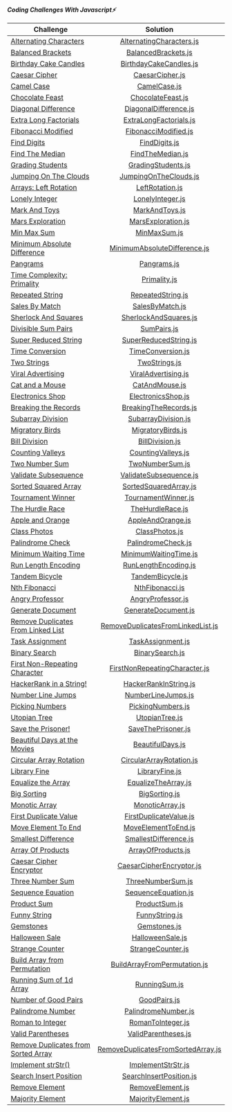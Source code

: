 ***Coding Challenges With Javascript⚡️***

| Challenge                                                                                                            |                                                                                    Solution                                                                                     |
|----------------------------------------------------------------------------------------------------------------------|:-------------------------------------------------------------------------------------------------------------------------------------------------------------------------------:|
| [Alternating Characters](https://www.hackerrank.com/challenges/alternating-characters/problem?h_r=internal-search)   |                                 [AlternatingCharacters.js](https://github.com/esrasen9/algo-challenges-js/blob/master/AlternatingCharacters.js)                                 |
| [Balanced Brackets](https://www.hackerrank.com/challenges/balanced-brackets/problem?h_r=internal-search)             |                                      [BalancedBrackets.js](https://github.com/esrasen9/algo-challenges-js/blob/master/BalancedBrackets.js)                                      | 
| [Birthday Cake Candles](https://www.hackerrank.com/challenges/birthday-cake-candles/problem?h_r=internal-search)     |                                   [BirthdayCakeCandles.js](https://github.com/esrasen9/algo-challenges-js/blob/master/BirthdayCakeCandles.js)                                   |
| [Caesar Cipher](https://www.hackerrank.com/challenges/caesar-cipher-1/problem)                                       |                                          [CaesarCipher.js](https://github.com/esrasen9/algo-challenges-js/blob/master/CaesarCipher.js)                                          |
| [Camel Case](https://www.hackerrank.com/challenges/camelcase/problem)                                                |                                             [CamelCase.js](https://github.com/esrasen9/algo-challenges-js/blob/master/CamelCase.js)                                             |
| [Chocolate Feast](https://www.hackerrank.com/challenges/chocolate-feast/problem)                                     |                                        [ChocolateFeast.js](https://github.com/esrasen9/algo-challenges-js/blob/master/ChocolateFeast.js)                                        |
| [Diagonal Difference](https://www.hackerrank.com/challenges/diagonal-difference/problem)                             |                                    [DiagonalDifference.js](https://github.com/esrasen9/algo-challenges-js/blob/master/DiagonalDifference.js)                                    |
| [Extra Long Factorials](https://www.hackerrank.com/challenges/extra-long-factorials/problem)                         |                                   [ExtraLongFactorials.js](https://github.com/esrasen9/algo-challenges-js/blob/master/ExtraLongFactorials.js)                                   |
| [Fibonacci Modified](https://www.hackerrank.com/challenges/fibonacci-modified/problem)                               |                                     [FibonacciModified.js](https://github.com/esrasen9/algo-challenges-js/blob/master/FibonacciModified.js)                                     |
| [Find Digits](https://www.hackerrank.com/challenges/find-digits/problem)                                             |                                            [FindDigits.js](https://github.com/esrasen9/algo-challenges-js/blob/master/FindDigits.js)                                            |
| [Find The Median](https://www.hackerrank.com/challenges/find-the-median/problem)                                     |                                         [FindTheMedian.js](https://github.com/esrasen9/algo-challenges-js/blob/master/FindTheMedian.js)                                         |
| [Grading Students](https://www.hackerrank.com/challenges/three-month-preparation-kit-grading/problem)                |                                       [GradingStudents.js](https://github.com/esrasen9/algo-challenges-js/blob/master/GradingStudents.js)                                       |
| [Jumping On The Clouds](https://www.hackerrank.com/challenges/jumping-on-the-clouds/problem)                         |                                    [JumpingOnTheClouds.js](https://github.com/esrasen9/algo-challenges-js/blob/master/JumpingOnTheClouds.js)                                    |
| [Arrays: Left Rotation](https://www.hackerrank.com/challenges/ctci-array-left-rotation/problem)                      |                                          [LeftRotation.js](https://github.com/esrasen9/algo-challenges-js/blob/master/LeftRotation.js)                                          |
| [Lonely Integer](https://www.hackerrank.com/challenges/ctci-lonely-integer/problem)                                  |                                         [LonelyInteger.js](https://github.com/esrasen9/algo-challenges-js/blob/master/LonelyInteger.js)                                         |
| [Mark And Toys](https://www.hackerrank.com/challenges/mark-and-toys/problem)                                         |                                           [MarkAndToys.js](https://github.com/esrasen9/algo-challenges-js/blob/master/MarkAndToys.js)                                           |
| [Mars Exploration](https://www.hackerrank.com/challenges/mars-exploration/problem)                                   |                                       [MarsExploration.js](https://github.com/esrasen9/algo-challenges-js/blob/master/MarsExploration.js)                                       |
| [Min Max Sum](https://www.hackerrank.com/challenges/mini-max-sum/problem)                                            |                                             [MinMaxSum.js](https://github.com/esrasen9/algo-challenges-js/blob/master/MinMaxSum.js)                                             |
| [Minimum Absolute Difference](https://www.hackerrank.com/challenges/minimum-absolute-difference-in-an-array/problem) |                             [MinimumAbsoluteDifference.js](https://github.com/esrasen9/algo-challenges-js/blob/master/MinimumAbsoluteDifference.js)                             |
| [Pangrams](https://www.hackerrank.com/challenges/pangrams/problem)                                                   |                                              [Pangrams.js](https://github.com/esrasen9/algo-challenges-js/blob/master/Pangrams.js)                                              |
| [Time Complexity: Primality](https://www.hackerrank.com/challenges/ctci-big-o/problem)                               |                                             [Primality.js](https://github.com/esrasen9/algo-challenges-js/blob/master/Primality.js)                                             |
| [Repeated String](https://www.hackerrank.com/challenges/repeated-string/problem)                                     |                                        [RepeatedString.js](https://github.com/esrasen9/algo-challenges-js/blob/master/RepeatedString.js)                                        |
| [Sales By Match](https://www.hackerrank.com/challenges/sock-merchant/problem)                                        |                                          [SalesByMatch.js](https://github.com/esrasen9/algo-challenges-js/blob/master/SalesByMatch.js)                                          |
| [Sherlock And Squares](https://www.hackerrank.com/challenges/sherlock-and-squares/problem)                           |                                    [SherlockAndSquares.js](https://github.com/esrasen9/algo-challenges-js/blob/master/SherlockAndSquares.js)                                    |
| [Divisible Sum Pairs](https://www.hackerrank.com/challenges/divisible-sum-pairs/problem)                             |                                              [SumPairs.js](https://github.com/esrasen9/algo-challenges-js/blob/master/SumPairs.js)                                              |
| [Super Reduced String](https://www.hackerrank.com/challenges/reduced-string/problem)                                 |                                    [SuperReducedString.js](https://github.com/esrasen9/algo-challenges-js/blob/master/SuperReducedString.js)                                    |
| [Time Conversion](https://www.hackerrank.com/challenges/time-conversion/problem)                                     |                                        [TimeConversion.js](https://github.com/esrasen9/algo-challenges-js/blob/master/TimeConversion.js)                                        |
| [Two Strings](https://www.hackerrank.com/challenges/two-strings/problem)                                             |                                            [TwoStrings.js](https://github.com/esrasen9/algo-challenges-js/blob/master/TwoStrings.js)                                            |
| [Viral Advertising](https://www.hackerrank.com/challenges/strange-advertising/problem)                               |                                      [ViralAdvertising.js](https://github.com/esrasen9/algo-challenges-js/blob/master/ViralAdvertising.js)                                      |
| [Cat and a Mouse](https://www.hackerrank.com/challenges/cats-and-a-mouse/problem)                                    |                                           [CatAndMouse.js](https://github.com/esrasen9/algo-challenges-js/blob/master/CatAndMouse.js)                                           |
| [Electronics Shop](https://www.hackerrank.com/challenges/electronics-shop/problem)                                   |                                       [ElectronicsShop.js](https://github.com/esrasen9/algo-challenges-js/blob/master/ElectronicsShop.js)                                       |
| [Breaking the Records](https://www.hackerrank.com/challenges/breaking-best-and-worst-records/problem)                |                                    [BreakingTheRecords.js](https://github.com/esrasen9/algo-challenges-js/blob/master/BreakingTheRecords.js)                                    |
| [Subarray Division](https://www.hackerrank.com/challenges/the-birthday-bar/problem)                                  |                                      [SubarrayDivision.js](https://github.com/esrasen9/algo-challenges-js/blob/master/SubarrayDivision.js)                                      |
| [Migratory Birds](https://www.hackerrank.com/challenges/migratory-birds/problem)                                     |                                        [MigratoryBirds.js](https://github.com/esrasen9/algo-challenges-js/blob/master/MigratoryBirds.js)                                        |
| [Bill Division](https://www.hackerrank.com/challenges/bon-appetit/problem)                                           |                                          [BillDivision.js](https://github.com/esrasen9/algo-challenges-js/blob/master/BillDivision.js)                                          |
| [Counting Valleys](https://www.hackerrank.com/challenges/counting-valleys/problem)                                   |                                       [CountingValleys.js](https://github.com/esrasen9/algo-challenges-js/blob/master/CountingValleys.js)                                       |
| [Two Number Sum](https://www.algoexpert.io/questions/Two%20Number%20Sum)                                             |                                          [TwoNumberSum.js](https://github.com/esrasen9/algo-challenges-js/blob/master/TwoNumberSum.js)                                          |
| [Validate Subsequence](https://www.algoexpert.io/questions/Validate%20Subsequence)                                   |                                   [ValidateSubsequence.js](https://github.com/esrasen9/algo-challenges-js/blob/master/ValidateSubsequence.js)                                   |
| [Sorted Squared Array](https://www.algoexpert.io/questions/Sorted%20Squared%20Array)                                 |                                    [SortedSquaredArray.js](https://github.com/esrasen9/algo-challenges-js/blob/master/SortedSquaredArray.js)                                    |
| [Tournament Winner](https://www.algoexpert.io/questions/Tournament%20Winner)                                         |                                      [TournamentWinner.js](https://github.com/esrasen9/algo-challenges-js/blob/master/TournamentWinner.js)                                      |
| [The Hurdle Race](https://www.hackerrank.com/challenges/the-hurdle-race/problem)                                     |                                         [TheHurdleRace.js](https://github.com/esrasen9/algo-challenges-js/blob/master/TheHurdleRace.js)                                         |
| [Apple and Orange](https://www.hackerrank.com/challenges/apple-and-orange/problem)                                   |                                        [AppleAndOrange.js](https://github.com/esrasen9/algo-challenges-js/blob/master/AppleAndOrange.js)                                        |
| [Class Photos](https://www.algoexpert.io/questions/Class%20Photos)                                                   |                                           [ClassPhotos.js](https://github.com/esrasen9/algo-challenges-js/blob/master/ClassPhotos.js)                                           | 
| [Palindrome Check](https://www.algoexpert.io/questions/Palindrome%20Check)                                           |                                       [PalindromeCheck.js](https://github.com/esrasen9/algo-challenges-js/blob/master/PalindromeCheck.js)                                       |
| [Minimum Waiting Time](https://www.algoexpert.io/questions/Minimum%20Waiting%20Time)                                 |                                    [MinimumWaitingTime.js](https://github.com/esrasen9/algo-challenges-js/blob/master/MinimumWaitingTime.js)                                    |
| [Run Length Encoding](https://www.algoexpert.io/questions/Run-Length%20Encoding)                                     |                                     [RunLengthEncoding.js](https://github.com/esrasen9/algo-challenges-js/blob/master/RunLengthEncoding.js)                                     |
| [Tandem Bicycle](https://www.algoexpert.io/questions/Tandem%20Bicycle)                                               |                                         [TandemBicycle.js](https://github.com/esrasen9/algo-challenges-js/blob/master/TandemBicycle.js)                                         |
| [Nth Fibonacci](https://www.algoexpert.io/questions/Nth%20Fibonacci)                                                 |                                          [NthFibonacci.js](https://github.com/esrasen9/algo-challenges-js/blob/master/NthFibonacci.js)                                          |
| [Angry Professor](https://www.hackerrank.com/challenges/angry-professor/problem)                                     |                                        [AngryProfessor.js](https://github.com/esrasen9/algo-challenges-js/blob/master/AngryProfessor.js)                                        |
| [Generate Document](https://www.algoexpert.io/questions/Generate%20Document)                                         |                                      [GenerateDocument.js](https://github.com/esrasen9/algo-challenges-js/blob/master/GenerateDocument.js)                                      |
| [Remove Duplicates From Linked List](https://www.algoexpert.io/questions/Remove%20Duplicates%20From%20Linked%20List) |                        [RemoveDuplicatesFromLinkedList.js](https://github.com/esrasen9/algo-challenges-js/blob/master/RemoveDuplicatesFromLinkedList.js)                        |
| [Task Assignment](https://www.algoexpert.io/questions/Task%20Assignment)                                             |                                        [TaskAssignment.js](https://github.com/esrasen9/algo-challenges-js/blob/master/TaskAssignment.js)                                        |
| [Binary Search](https://www.algoexpert.io/questions/Binary%20Search)                                                 |                                          [BinarySearch.js](https://github.com/esrasen9/algo-challenges-js/blob/master/BinarySearch.js)                                          |
| [First Non-Repeating Character](https://www.algoexpert.io/questions/First%20Non-Repeating%20Character)               |                            [FirstNonRepeatingCharacter.js](https://github.com/esrasen9/algo-challenges-js/blob/master/FirstNonRepeatingCharacter.js)                            |
| [HackerRank in a String!](https://www.hackerrank.com/challenges/hackerrank-in-a-string/problem?isFullScreen=false)   |                                    [HackerRankInString.js](https://github.com/esrasen9/algo-challenges-js/blob/master/HackerRankInString.js)                                    |
| [Number Line Jumps](https://www.hackerrank.com/challenges/kangaroo/problem)                                          |                                       [NumberLineJumps.js](https://github.com/esrasen9/algo-challenges-js/blob/master/NumberLineJumps.js)                                       |
| [Picking Numbers](https://www.hackerrank.com/challenges/picking-numbers/problem?isFullScreen=false)                  |                                        [PickingNumbers.js](https://github.com/esrasen9/algo-challenges-js/blob/master/PickingNumbers.js)                                        |
| [Utopian Tree](https://www.hackerrank.com/challenges/utopian-tree/problem?isFullScreen=false)                        |                                           [UtopianTree.js](https://github.com/esrasen9/algo-challenges-js/blob/master/UtopianTree.js)                                           |
| [Save the Prisoner!](https://www.hackerrank.com/challenges/save-the-prisoner/problem?isFullScreen=false)             |                                       [SaveThePrisoner.js](https://github.com/esrasen9/algo-challenges-js/blob/master/SaveThePrisoner.js)                                       |
| [Beautiful Days at the Movies](https://www.hackerrank.com/challenges/beautiful-days-at-the-movies/problem)           |                                         [BeautifulDays.js](https://github.com/esrasen9/algo-challenges-js/blob/master/BeautifulDays.js)                                         |
| [Circular Array Rotation](https://www.hackerrank.com/challenges/circular-array-rotation/problem)                     |                                 [CircularArrayRotation.js](https://github.com/esrasen9/algo-challenges-js/blob/master/CircularArrayRotation.js)                                 |
| [Library Fine](https://www.hackerrank.com/challenges/library-fine/problem)                                           |                                           [LibraryFine.js](https://github.com/esrasen9/algo-challenges-js/blob/master/LibraryFine.js)                                           |
| [Equalize the Array](https://www.hackerrank.com/challenges/equality-in-a-array/problem)                              |                                      [EqualizeTheArray.js](https://github.com/esrasen9/algo-challenges-js/blob/master/EqualizeTheArray.js)                                      |
| [Big Sorting](https://www.hackerrank.com/challenges/big-sorting/problem)                                             |                                            [BigSorting.js](https://github.com/esrasen9/algo-challenges-js/blob/master/BigSorting.js)                                            |
| [Monotic Array](https://www.algoexpert.io/questions/Monotonic%20Array)                                               |                                          [MonoticArray.js](https://github.com/esrasen9/algo-challenges-js/blob/master/MonoticArray.js)                                          |
| [First Duplicate Value](https://www.algoexpert.io/questions/First%20Duplicate%20Value)                               |                                   [FirstDuplicateValue.js](https://github.com/esrasen9/algo-challenges-js/blob/master/FirstDuplicateValue.js)                                   |
| [Move Element To End](https://www.algoexpert.io/questions/Move%20Element%20To%20End)                                 |                                      [MoveElementToEnd.js](https://github.com/esrasen9/algo-challenges-js/blob/master/MoveElementToEnd.js)                                      |
| [Smallest Difference](https://www.algoexpert.io/questions/Smallest%20Difference)                                     |                                    [SmallestDifference.js](https://github.com/esrasen9/algo-challenges-js/blob/master/SmallestDifference.js)                                    |
| [Array Of Products](https://www.algoexpert.io/questions/Array%20Of%20Products)                                       |                                       [ArrayOfProducts.js](https://github.com/esrasen9/algo-challenges-js/blob/master/ArrayOfProducts.js)                                       |
| [Caesar Cipher Encryptor](https://www.algoexpert.io/questions/Caesar%20Cipher%20Encryptor)                           |                                 [CaesarCipherEncryptor.js](https://github.com/esrasen9/algo-challenges-js/blob/master/CaesarCipherEncryptor.js)                                 |
| [Three Number Sum](https://www.algoexpert.io/questions/Three%20Number%20Sum)                                         |                                        [ThreeNumberSum.js](https://github.com/esrasen9/algo-challenges-js/blob/master/ThreeNumberSum.js)                                        |
| [Sequence Equation](https://www.hackerrank.com/challenges/permutation-equation/problem)                              |                                      [SequenceEquation.js](https://github.com/esrasen9/algo-challenges-js/blob/master/SequenceEquation.js)                                      |
| [Product Sum](https://www.algoexpert.io/questions/Product%20Sum)                                                     |                                            [ProductSum.js](https://github.com/esrasen9/algo-challenges-js/blob/master/ProductSum.js)                                            |
| [Funny String](https://www.hackerrank.com/challenges/funny-string/problem)                                           |                                           [FunnyString.js](https://github.com/esrasen9/algo-challenges-js/blob/master/FunnyString.js)                                           |
| [Gemstones](https://www.hackerrank.com/challenges/gem-stones/problem)                                                |                                             [Gemstones.js](https://github.com/esrasen9/algo-challenges-js/blob/master/Gemstones.js)                                             |
| [Halloween Sale](https://www.hackerrank.com/challenges/halloween-sale/problem)                                       |                                         [HalloweenSale.js](https://github.com/esrasen9/algo-challenges-js/blob/master/HalloweenSale.js)                                         |
| [Strange Counter](https://www.hackerrank.com/challenges/strange-code/problem)                                        |                                        [StrangeCounter.js](https://github.com/esrasen9/algo-challenges-js/blob/master/StrangeCounter.js)                                        |
| [Build Array from Permutation](https://leetcode.com/problems/build-array-from-permutation/)                          |                             [BuildArrayFromPermutation.js](https://github.com/esrasen9/algo-challenges-js/blob/master/BuildArrayFromPermutation.js)                             |
| [Running Sum of 1d Array](https://leetcode.com/problems/running-sum-of-1d-array/)                                    |                                            [RunningSum.js](https://github.com/esrasen9/algo-challenges-js/blob/master/RunningSum.js)                                            |
| [Number of Good Pairs](https://leetcode.com/problems/number-of-good-pairs/)                                          |                                             [GoodPairs.js](https://github.com/esrasen9/algo-challenges-js/blob/master/GoodPairs.js)                                             |
| [Palindrome Number](https://leetcode.com/problems/palindrome-number/)                                                |                                      [PalindromeNumber.js](https://github.com/esrasen9/algo-challenges-js/blob/master/PalindromeNumber.js)                                      |
| [Roman to Integer](https://leetcode.com/problems/roman-to-integer/)                                                  |                                        [RomanToInteger.js](https://github.com/esrasen9/algo-challenges-js/blob/master/RomanToInteger.js)                                        |
| [Valid Parentheses](https://leetcode.com/problems/valid-parentheses/)                                                |                                      [ValidParentheses.js](https://github.com/esrasen9/algo-challenges-js/blob/master/ValidParentheses.js)                                      |
| [Remove Duplicates from Sorted Array](https://leetcode.com/problems/remove-duplicates-from-sorted-array)             |                       [RemoveDuplicatesFromSortedArray.js](https://github.com/esrasen9/algo-challenges-js/blob/master/RemoveDuplicatesFromSortedArray.js)                       |
| [Implement strStr()](https://leetcode.com/problems/implement-strstr)                                                 |                                       [ImplementStrStr.js](https://github.com/esrasen9/algo-challenges-js/blob/master/ImplementStrStr.js)                                       |
| [Search Insert Position](https://leetcode.com/problems/search-insert-position)                                       |                                  [SearchInsertPosition.js](https://github.com/esrasen9/algo-challenges-js/blob/master/SearchInsertPosition.js)                                  |
| [Remove Element](https://leetcode.com/problems/remove-element)                                                       |                                         [RemoveElement.js](https://github.com/esrasen9/algo-challenges-js/blob/master/RemoveElement.js)                                         |
| [Majority Element](https://leetcode.com/problems/majority-element/)                                                  |                                       [MajorityElement.js](https://github.com/esrasen9/algo-challenges-js/blob/master/MajorityElement.js)                                       |